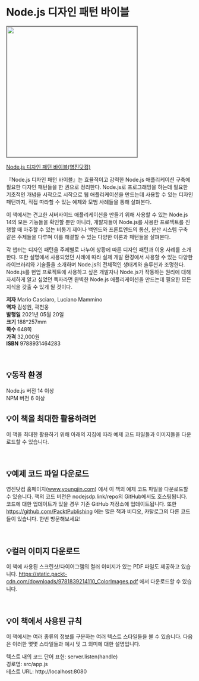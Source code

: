 # Node.js 디자인 패턴 바이블

<img src="https://www.youngjin.com/images/book_cover/9788931464283.jpg" height="350px" style="border: 2px solid grey;">

[Node.js 디자인 패턴 바이블(영진닷컴)](https://blog.naver.com/ydot/222302615292)

『Node.js 디자인 패턴 바이블』는 효율적이고 강력한 Node.js 애플리케이션 구축에 필요한 디자인 패턴들을 한 권으로 정리한다. Node.js로 프로그래밍을 하는데 필요한 기초적인 개념을 시작으로 시작으로 웹 애플리케이션을 만드는데 사용할 수 있는 디자인 패턴까지, 직접 따라할 수 있는 예제와 모범 사례들을 통해 살펴본다.

이 책에서는 견고한 서버사이드 애플리케이션을 만들기 위해 사용할 수 있는 Node.js 14의 모든 기능들을 확인할 뿐만 아니라, 개발자들이 Node.js를 사용한 프로젝트를 진행할 때 마주할 수 있는 비동기 제어나 백엔드와 프론트엔드의 통신, 분산 시스템 구축 같은 주제들을 다루며 이를 해결할 수 있는 다양한 이론과 패턴들을 살펴본다.

각 챕터는 디자인 패턴을 주제별로 나누어 상황에 따른 디자인 패턴과 이용 사례를 소개한다. 또한 설명에서 사용되었던 사례에 따라 실제 개발 환경에서 사용할 수 있는 다양한 라이브러리와 기술들을 소개하며 Node.js의 전체적인 생태계와 솔루션과 조명한다. Node.js를 현업 프로젝트에 사용하고 싶은 개발자나 Node.js가 작동하는 원리에 대해 자세하게 알고 싶었던 독자라면 완벽한 Node.js 애플리케이션을 만드는데 필요한 모든 지식을 갖출 수 있게 될 것이다.

**저자** Mario Casciaro, Luciano Mammino  
**역자** 김성원, 곽천웅  
**발행일** 2021년 05월 20일  
**크기** 188*257mm   
**쪽수** 648쪽  
**가격** 32,000원  
**ISBN** 9788931464283  

<br>

## 💡동작 환경
Node.js 버전 14 이상   
NPM 버전 6 이상  

## 💡이 책을 최대한 활용하려면

이 책을 최대한 활용하기 위해 아래의 지침에 따라 예제 코드 파일들과 이미지들을 다운로드할 수 있습니다.

<br>


## 💡예제 코드 파일 다운로드

영진닷컴 홈페이지(www.youngjin.com) 에서 이 책의 예제 코드 파일을 다운로드할 수 있습니다. 책의 코드 버전은 nodejsdp.link/repo의 GitHub에서도 호스팅됩니다. 코드에 대한 업데이트가 있을 경우 기존 GitHub 저장소에 업데이트됩니다. 또한 https://github.com/PacktPublishing 에는 많은 책과 비디오, 카탈로그의 다른 코드들이 있습니다. 한번 방문해보세요!

<br>


## 💡컬러 이미지 다운로드

이 책에 사용된 스크린샷/다이어그램의 컬러 이미지가 있는 PDF 파일도 제공하고 있습니다.
https://static.packt-cdn.com/downloads/9781839214110_ColorImages.pdf 에서 다운로드할 수 있습니다.

<br>


## 💡이 책에서 사용된 규칙

이 책에서는 여러 종류의 정보를 구분하는 여러 텍스트 스타일들을 볼 수 있습니다. 다음은 이러한 몇몇 스타일들과 예시 및 그 의미에 대한 설명입니다.

텍스트 내의 코드 단어 표헌: server.listen(handle)  
경로명: src/app.js  
테스트 URL: http://localhost:8080  
